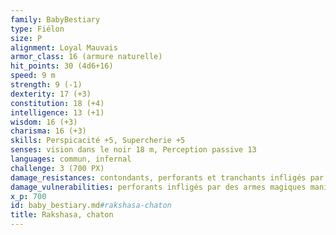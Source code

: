 ```yaml
---
family: BabyBestiary
type: Fiélon
size: P
alignment: Loyal Mauvais
armor_class: 16 (armure naturelle)
hit_points: 30 (4d6+16)
speed: 9 m
strength: 9 (-1)
dexterity: 17 (+3)
constitution: 18 (+4)
intelligence: 13 (+1)
wisdom: 16 (+3)
charisma: 16 (+3)
skills: Perspicacité +5, Supercherie +5
senses: vision dans le noir 18 m, Perception passive 13
languages: commun, infernal
challenge: 3 (700 PX)
damage_resistances: contondants, perforants et tranchants infligés par des attaques non magiques
damage_vulnerabilities: perforants infligés par des armes magiques maniées par des créatures bonnes.
x_p: 700
id: baby_bestiary.md#rakshasa-chaton
title: Rakshasa, chaton
---
```



